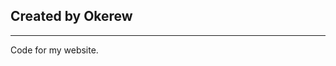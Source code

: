 ## Created by Okerew
*******************************************************************
Code for my website.
